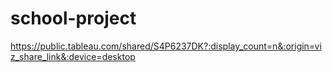 # school-project
https://public.tableau.com/shared/S4P6237DK?:display_count=n&:origin=viz_share_link&:device=desktop
